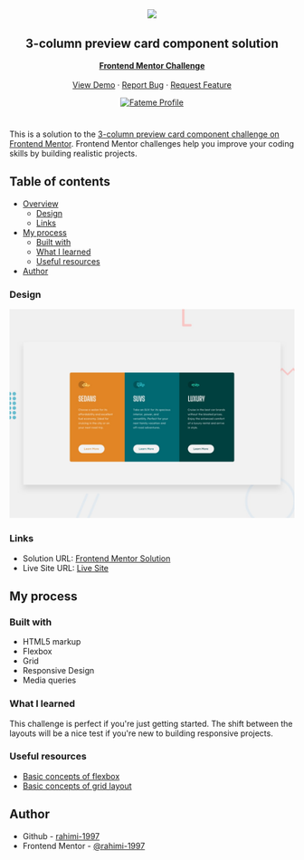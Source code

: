 <div align="center">
    <img src="https://www.frontendmentor.io/static/images/logo-mobile.svg"  width="80">
    <h2 align="center">3-column preview card component solution</h2>
    <p align="center">
        <a href="https://www.frontendmentor.io"><strong>Frontend Mentor Challenge</strong></a>
        <br />
        <br />
        <a href="https://rahimi-1997.github.io/3-column-preview-card-component/">View Demo</a>
        ·
        <a href="https://github.com/rahimi-1997/3-column-preview-card-component/issues" target="_blank">Report Bug</a>
        ·
        <a href="https://github.com/rahimi-1997/3-column-preview-card-component/issues" target="_blank">Request Feature</a>
    </p>
</div>
<div align="center">
  <!-- Profile -->
  <a href="https://www.frontendmentor.io/profile/rahimi-1997">
    <img src="https://img.shields.io/badge/Profile-Fateme%20Rahimi-07043B?style=for-the-badge&logo=frontendmentor" alt="Fateme Profile">
  </a>

</div>

#

This is a solution to the [3-column preview card component challenge on Frontend Mentor](https://www.frontendmentor.io/challenges/3column-preview-card-component-pH92eAR2-). Frontend Mentor challenges help you improve your coding skills by building realistic projects.

## Table of contents

- [Overview](#overview)
  - [Design](#design)
  - [Links](#links)
- [My process](#my-process)
  - [Built with](#built-with)
  - [What I learned](#what-i-learned)
  - [Useful resources](#useful-resources)
- [Author](#author)

### Design

![](./design/desktop-preview.jpg)

### Links

- Solution URL: [Frontend Mentor Solution](https://www.frontendmentor.io/solutions/3column-preview-card-component-3YILZGTXL6)
- Live Site URL: [Live Site](https://rahimi-1997.github.io/3-column-preview-card-component/)

## My process

### Built with

- HTML5 markup
- Flexbox
- Grid
- Responsive Design
- Media queries

### What I learned

This challenge is perfect if you're just getting started. The shift between the layouts will be a nice test if you're new to building responsive projects.

### Useful resources

- [Basic concepts of flexbox](https://developer.mozilla.org/en-US/docs/Web/CSS/CSS_flexible_box_layout/Basic_concepts_of_flexbox)
- [Basic concepts of grid layout](https://developer.mozilla.org/en-US/docs/Web/CSS/CSS_grid_layout/Basic_concepts_of_grid_layout)

## Author

- Github - [rahimi-1997](https://github.com/rahimi-1997)
- Frontend Mentor - [@rahimi-1997](https://www.frontendmentor.io/profile/rahimi-1997)
